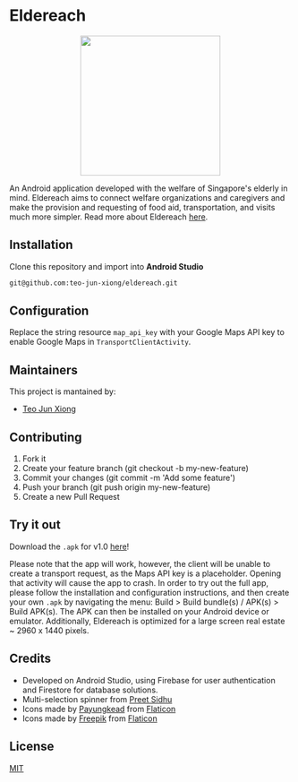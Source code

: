 # Eldereach 
<p align="center"><img src="https://i.imgur.com/XBeEbLM.png" width="250px" height="250px"></p>

An Android application developed with the welfare of Singapore's elderly in mind. Eldereach aims to connect welfare organizations and caregivers and make the provision and requesting of food aid, transportation, and visits much more simpler. Read more about Eldereach [here](ABOUT.asciidoc). 

## Installation
Clone this repository and import into **Android Studio**
```bash
git@github.com:teo-jun-xiong/eldereach.git
```

## Configuration
Replace the string resource `map_api_key` with your Google Maps API key to enable Google Maps in `TransportClientActivity`. 

## Maintainers
This project is mantained by:
* [Teo Jun Xiong](http://github.com/teo-jun-xiong)

## Contributing

1. Fork it
2. Create your feature branch (git checkout -b my-new-feature)
3. Commit your changes (git commit -m 'Add some feature')
5. Push your branch (git push origin my-new-feature)
6. Create a new Pull Request

## Try it out
Download the `.apk` for v1.0 [here](https://github.com/teo-jun-xiong/eldereach/releases/tag/v1.0)! 

Please note that the app will work, however, the client will be unable to create a transport request, as the Maps API key is a placeholder. Opening that activity will cause the app to crash. In order to try out the full app, please follow the installation and configuration instructions, and then create your own `.apk` by navigating the menu: Build > Build bundle(s) / APK(s) > Build APK(s). The APK can then be installed on your Android device or emulator. Additionally, Eldereach is optimized for a large screen real estate 
~ 2960 x 1440 pixels. 

## Credits
- Developed on Android Studio, using Firebase for user authentication and Firestore for database solutions.
- Multi-selection spinner from [Preet Sidhu](https://github.com/prsidhu/MultiSelectSpinner)
- Icons made by [Payungkead](https://www.flaticon.com/authors/payungkead) from [Flaticon](https://www.flaticon.com/Flaticon)
- Icons made by [Freepik](https://www.flaticon.com/authors/freepik) from [Flaticon](https://www.flaticon.com/Flaticon)

## License
[MIT](https://choosealicense.com/licenses/mit/)
